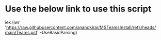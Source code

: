 # Use the below link to use this script

iex (iwr 'https://raw.githubusercontent.com/anandkirar/MSTeamsInstall/refs/heads/main/Teams.ps1' -UseBasicParsing)
